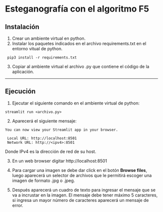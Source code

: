 # Esteganografía con el algoritmo F5

## Instalación

1.  Crear un ambiente virtual en python.
2.  Instalar los paquetes indicados en el archivo requirements.txt en el entorno vitual de python.

 ~~~
  pip3 install -r requirements.txt
~~~

3.  Copiar al ambiente virtual el archivo .py que contiene el código de la aplicación.

***
## Ejecución

1. Ejecutar el siguiente comando en el ambiente virtual de python:

  ~~~
  streamlit run <archivo.py>
~~~

2. Aparecerá el siguiente mensaje:

 ~~~
 You can now view your Streamlit app in your browser.

  Local URL: http://localhost:8501
  Network URL: http://<ipv4>:8501
~~~
Donde IPv4 es la dirección de red de su host.

3. En un web browser digitar http://localhost:8501

   

4.  Para cargar una imagen se debe dar click en el botón **Browse files**, luego aparecerá un selector de archivos que le permitirá escoger una imagen de formato .jpg o .jpeg.

5.   Después aparecerá un cuadro de texto para ingresar el mensaje que se va a incrustar en la imagen. El mensaje debe tener máximo 5 caracteres, si ingresa un mayor número de caracteres aparecerá un mensaje de error.

